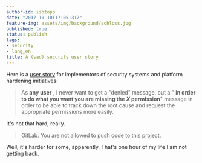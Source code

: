 ```yaml
---
author-id: isotopp
date: "2017-10-10T17:05:31Z"
feature-img: assets/img/background/schloss.jpg
published: true
status: publish
tags:
- security
- lang_en
title: A (sad) security user story
---
```

Here is a [user story](https://www.mountaingoatsoftware.com/agile/user-stories) for
implementors of security systems and platform hardening initiatives:

> As **any user** , I never want to get a "denied" message, but a " **in
> order to do what you want you are missing the _X_ permission**" message in
> order to be able to track down the root cause and request the appropriate
> permissions more easily.

It's not that hard, really. 

> GitLab: You are not allowed to push code to this project.

Well, it's harder for some, apparently. That's one hour of my life I am not
getting back.
